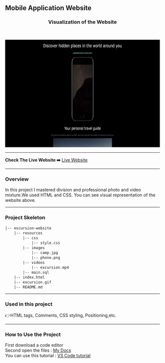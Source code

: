 ## Mobile Application Website
<h3 align="center">Visualization of the Website</h3>
<br>
<p align="center">
<img src="excursion.gif" alt="my website" width="590" height="350">
</p>
<hr>
<b>Check The Live Website ➡️</b> <a href="https://bavi-boop.github.io/excursion-website/">Live Website</a>
<hr>
<h3>Overview</h3>
In this project I mastered division and professional photo and video mixture.We used HTML and CSS. You can see visual representation of the website above. 
<hr>
<h3>Project Skeleton</h3>
  
```
|-- excursion-website
    |-- resources
        |-- css
            |-- style.css
        |-- images
            |-- camp.jpg
            |-- phone.png
        |-- videos
            |-- excursion.mp4
        |-- main.sql
    |-- index.html
    |-- excursion.gif
    |-- README.md
```    
<hr>
<h3>Used in this project</h3>

👉HTML tags, Comments, CSS styling, Positioning,etc.


<hr>
<h3>How to Use the Project</h3>
<span>First download a code editor </span>
<br><span>Second open the files : </span><a href='https://github.com/BAVI-BOOP/excursion-website'>My Docs</a>
<br><span>You can use this tutorial : </span><a href='https://www.youtube.com/watch?v=fJEbVCrEMSE'>VS Code tutorial</a>
